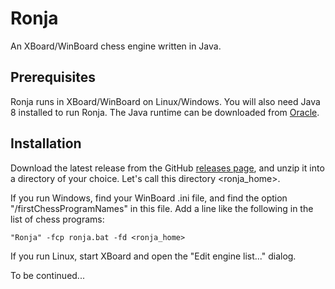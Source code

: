 # Ronja

An XBoard/WinBoard chess engine written in Java.

## Prerequisites

Ronja runs in XBoard/WinBoard on Linux/Windows. You will also need
Java 8 installed to run Ronja. The Java runtime can be downloaded
from [Oracle](https://java.com/download).

## Installation

Download the latest release from the GitHub 
[releases page](https://github.com/dykstrom/ronja/releases), 
and unzip it into a directory of your choice. Let's call this directory
<ronja_home>.

If you run Windows, find your WinBoard .ini file, and find the option 
"/firstChessProgramNames" in this file. Add a line like the following 
in the list of chess programs:

    "Ronja" -fcp ronja.bat -fd <ronja_home>

If you run Linux, start XBoard and open the "Edit engine list..." dialog.

To be continued...